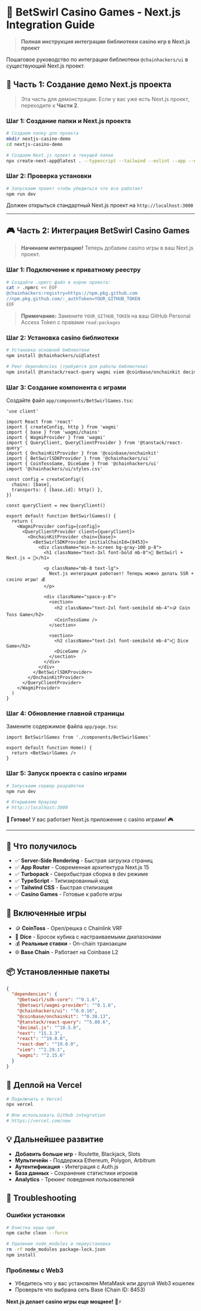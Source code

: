 # 🎰 BetSwirl Casino Games - Next.js Integration Guide

> **Полная инструкция интеграции библиотеки casino игр в Next.js проект**

Пошаговое руководство по интеграции библиотеки `@chainhackers/ui` в существующий Next.js проект.

## 📁 Часть 1: Создание демо Next.js проекта

> Эта часть для демонстрации. Если у вас уже есть Next.js проект, переходите к **Части 2**.

### Шаг 1: Создание папки и Next.js проекта

```bash
# Создаем папку для проекта
mkdir nextjs-casino-demo
cd nextjs-casino-demo

# Создаем Next.js проект в текущей папке
npx create-next-app@latest . --typescript --tailwind --eslint --app --no-src-dir --import-alias "@/*" --use-turbopack
```

### Шаг 2: Проверка установки

```bash
# Запускаем проект чтобы убедиться что все работает
npm run dev
```

Должен открыться стандартный Next.js проект на `http://localhost:3000`

---

## 🎮 Часть 2: Интеграция BetSwirl Casino Games

> **Начинаем интеграцию!** Теперь добавим casino игры в ваш Next.js проект.

### Шаг 1: Подключение к приватному реестру

```bash
# Создайте .npmrc файл в корне проекта:
cat > .npmrc << EOF
@chainhackers:registry=https://npm.pkg.github.com
//npm.pkg.github.com/:_authToken=YOUR_GITHUB_TOKEN
EOF
```

> **Примечание:** Замените `YOUR_GITHUB_TOKEN` на ваш GitHub Personal Access Token с правами `read:packages`

### Шаг 2: Установка casino библиотеки

```bash
# Установка основной библиотеки
npm install @chainhackers/ui@latest

# Peer dependencies (требуются для работы библиотеки)
npm install @tanstack/react-query wagmi viem @coinbase/onchainkit decimal.js
```

### Шаг 3: Создание компонента с играми

Создайте файл `app/components/BetSwirlGames.tsx`:

```tsx
'use client'

import React from 'react'
import { createConfig, http } from 'wagmi'
import { base } from 'wagmi/chains'
import { WagmiProvider } from 'wagmi'
import { QueryClient, QueryClientProvider } from '@tanstack/react-query'
import { OnchainKitProvider } from '@coinbase/onchainkit'
import { BetSwirlSDKProvider } from '@chainhackers/ui'
import { CoinTossGame, DiceGame } from '@chainhackers/ui'
import '@chainhackers/ui/styles.css'

const config = createConfig({
  chains: [base],
  transports: { [base.id]: http() },
})

const queryClient = new QueryClient()

export default function BetSwirlGames() {
  return (
    <WagmiProvider config={config}>
      <QueryClientProvider client={queryClient}>
        <OnchainKitProvider chain={base}>
          <BetSwirlSDKProvider initialChainId={8453}>
            <div className="min-h-screen bg-gray-100 p-8">
              <h1 className="text-3xl font-bold mb-8">🎰 BetSwirl + Next.js = 🚀</h1>
              
              <p className="mb-8 text-lg">
                Next.js интеграция работает! Теперь можно делать SSR + casino игры! 💰
              </p>
              
              <div className="space-y-8">
                <section>
                  <h2 className="text-2xl font-semibold mb-4">🪙 Coin Toss Game</h2>
                  <CoinTossGame />
                </section>
                
                <section>
                  <h2 className="text-2xl font-semibold mb-4">🎲 Dice Game</h2>
                  <DiceGame />
                </section>
              </div>
            </div>
          </BetSwirlSDKProvider>
        </OnchainKitProvider>
      </QueryClientProvider>
    </WagmiProvider>
  )
}
```

### Шаг 4: Обновление главной страницы

Замените содержимое файла `app/page.tsx`:

```tsx
import BetSwirlGames from './components/BetSwirlGames'

export default function Home() {
  return <BetSwirlGames />
}
```

### Шаг 5: Запуск проекта с casino играми

```bash
# Запускаем сервер разработки
npm run dev

# Открываем браузер
# http://localhost:3000
```

**🎉 Готово!** У вас работает Next.js приложение с casino играми! 🎮

---

## 🎯 Что получилось

- ✅ **Server-Side Rendering** - Быстрая загрузка страниц
- ✅ **App Router** - Современная архитектура Next.js 15
- ✅ **Turbopack** - Сверхбыстрая сборка в dev режиме
- ✅ **TypeScript** - Типизированный код
- ✅ **Tailwind CSS** - Быстрая стилизация
- ✅ **Casino Games** - Готовые к работе игры

## 🎰 Включенные игры

- 🪙 **CoinToss** - Орел/решка с Chainlink VRF
- 🎲 **Dice** - Бросок кубика с настраиваемыми диапазонами
- 💰 **Реальные ставки** - On-chain транзакции
- 🌐 **Base Chain** - Работает на Coinbase L2

## 📦 Установленные пакеты

```json
{
  "dependencies": {
    "@betswirl/sdk-core": "^0.1.6",
    "@betswirl/wagmi-provider": "^0.1.6", 
    "@chainhackers/ui": "^0.0.16",
    "@coinbase/onchainkit": "^0.38.13",
    "@tanstack/react-query": "^5.80.6",
    "decimal.js": "^10.5.0",
    "next": "15.3.3",
    "react": "^19.0.0",
    "react-dom": "^19.0.0",
    "viem": "^2.29.1",
    "wagmi": "^2.15.6"
  }
}
```

## 🚀 Деплой на Vercel

```bash
# Подключить к Vercel
npx vercel

# Или использовать GitHub integration
# https://vercel.com/new
```

## 💡 Дальнейшее развитие

- **Добавить больше игр** - Roulette, Blackjack, Slots
- **Мультичейн** - Поддержка Ethereum, Polygon, Arbitrum
- **Аутентификация** - Интеграция с Auth.js
- **База данных** - Сохранение статистики игроков
- **Analytics** - Трекинг поведения пользователей

## 🔧 Troubleshooting

### Ошибки установки
```bash
# Очистка кеша npm
npm cache clean --force

# Удаление node_modules и переустановка
rm -rf node_modules package-lock.json
npm install
```

### Проблемы с Web3
- Убедитесь что у вас установлен MetaMask или другой Web3 кошелек
- Проверьте что выбрана сеть Base (Chain ID: 8453)

**Next.js делает casino игры еще мощнее!** 🎰⚡
